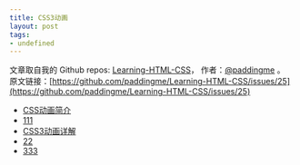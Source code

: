 ```yaml
---
title: CSS3动画
layout: post
tags:
- undefined
---
```



 文章取自我的 Github  repos: [Learning-HTML-CSS](https://github.com/paddingme/Learning-HTML-CSS)， 作者：[@paddingme](http://padding.me/about.html) 。  
原文链接：[https://github.com/paddingme/Learning-HTML-CSS/issues/25](https://github.com/paddingme/Learning-HTML-CSS/issues/25)

- [CSS动画简介](http://www.ruanyifeng.com/blog/2014/02/css_transition_and_animation.html)
- [111](https://developer.mozilla.org/zh-TW/docs/CSS_%E5%8B%95%E7%95%AB)
- [CSS3动画详解](http://beiyuu.com/css3-animation/)
- [22](http://www.qianduan.net/animate-css.html)
- [333](http://www.qianduan.net/what-you-need-to-know-about-behavioral-css.html)